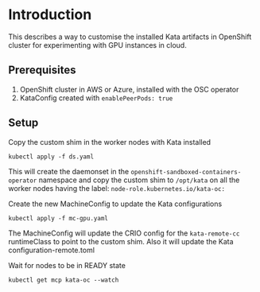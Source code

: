 # Introduction

This describes a way to customise the installed Kata artifacts in OpenShift cluster
for experimenting with GPU instances in cloud.


## Prerequisites

1. OpenShift cluster in AWS or Azure, installed with the OSC operator
2. KataConfig created with `enablePeerPods: true`

## Setup

Copy the custom shim in the worker nodes with Kata installed
```
kubectl apply -f ds.yaml
```
This will create the daemonset in the `openshift-sandboxed-containers-operator` namespace
and copy the custom shim to `/opt/kata` on all the worker nodes having the label: `node-role.kubernetes.io/kata-oc:`

Create the new MachineConfig to update the Kata configurations

```
kubectl apply -f mc-gpu.yaml
```
The MachineConfig will update the CRIO config for the `kata-remote-cc` runtimeClass to point to the custom shim.
Also it will update the Kata configuration-remote.toml


Wait for nodes to be in READY state

```
kubectl get mcp kata-oc --watch
```
